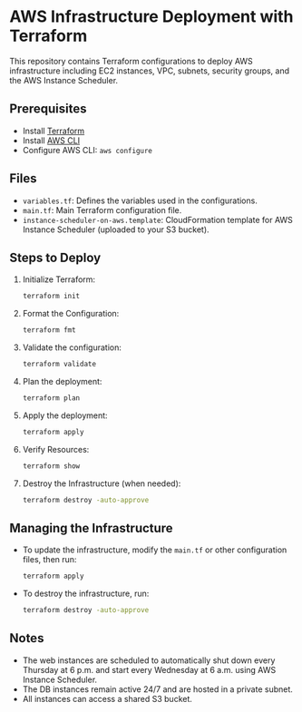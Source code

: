# AWS Infrastructure Deployment with Terraform

This repository contains Terraform configurations to deploy AWS infrastructure including EC2 instances, VPC, subnets, security groups, and the AWS Instance Scheduler.

## Prerequisites

- Install [Terraform](https://learn.hashicorp.com/tutorials/terraform/install-cli)
- Install [AWS CLI](https://docs.aws.amazon.com/cli/latest/userguide/install-cliv2.html)
- Configure AWS CLI: `aws configure`

## Files

- `variables.tf`: Defines the variables used in the configurations.
- `main.tf`: Main Terraform configuration file.
- `instance-scheduler-on-aws.template`: CloudFormation template for AWS Instance Scheduler (uploaded to your S3 bucket).

## Steps to Deploy

1. Initialize Terraform:
    ```sh
    terraform init
    ```

2. Format the Configuration:
    ```sh
    terraform fmt
    ```

3. Validate the configuration:
    ```sh
    terraform validate
    ```

4. Plan the deployment:
    ```sh
    terraform plan
    ```

5. Apply the deployment:
    ```sh
    terraform apply
    ```

6. Verify Resources:
    ```sh
    terraform show
    ```

7. Destroy the Infrastructure (when needed):
    ```sh
    terraform destroy -auto-approve
    ```

## Managing the Infrastructure

- To update the infrastructure, modify the `main.tf` or other configuration files, then run:
    ```sh
    terraform apply
    ```

- To destroy the infrastructure, run:
    ```sh
    terraform destroy -auto-approve
    ```

## Notes

- The web instances are scheduled to automatically shut down every Thursday at 6 p.m. and start every Wednesday at 6 a.m. using AWS Instance Scheduler.
- The DB instances remain active 24/7 and are hosted in a private subnet.
- All instances can access a shared S3 bucket.

